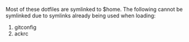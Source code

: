 Most of these dotfiles are symlinked to $home. The following cannot be symlinked
due to symlinks already being used when loading:

1. gitconfig
2. ackrc
